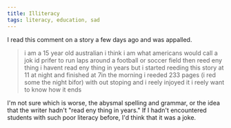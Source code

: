 ```yaml
---
title: Illiteracy
tags: literacy, education, sad
---
```


I read this comment on a story a few days ago and was appalled.

> i am a 15 year old australian i think i am what americans would call a
> jok id prifer to run laps around a football or soccer field then reed
> eny thing i havent read eny thing in years but i started reeding this
> story at 11 at night and finished at 7in the morning i reeded 233
> pages (i red some the night bifor) with out stoping and i reely
> injoyed it i reely want to know how it ends

I'm not sure which is worse, the abysmal spelling and grammar, or the
idea that the writer hadn't "read eny thing in years." If I hadn't
encountered students with such poor literacy before, I'd think that it
was a joke.
